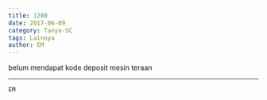 ```yaml
---
title: 1280
date: 2017-06-09
category: Tanya-SC
tags: Lainnya
author: EM
---
```


belum mendapat kode deposit mesin teraan

---



`EM`

